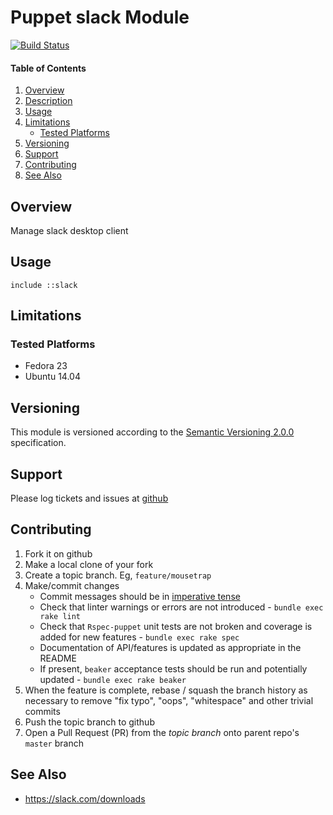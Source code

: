 Puppet slack Module
===================

[![Build Status](https://travis-ci.org/jhoblitt/puppet-slack.png)](https://travis-ci.org/jhoblitt/puppet-slack)

#### Table of Contents

1. [Overview](#overview)
2. [Description](#description)
3. [Usage](#usage)
4. [Limitations](#limitations)
    * [Tested Platforms](#tested-platforms)
5. [Versioning](#versioning)
6. [Support](#support)
7. [Contributing](#contributing)
8. [See Also](#see-also)


Overview
--------

Manage slack desktop client


Usage
-----

```puppet
include ::slack
```

Limitations
-----------

### Tested Platforms

* Fedora 23
* Ubuntu 14.04


Versioning
----------

This module is versioned according to the [Semantic Versioning
2.0.0](http://semver.org/spec/v2.0.0.html) specification.


Support
-------

Please log tickets and issues at
[github](https://github.com/jhoblitt/puppet-slack/issues)


Contributing
------------

1. Fork it on github
2. Make a local clone of your fork
3. Create a topic branch.  Eg, `feature/mousetrap`
4. Make/commit changes
    * Commit messages should be in [imperative tense](http://git-scm.com/book/ch5-2.html)
    * Check that linter warnings or errors are not introduced - `bundle exec rake lint`
    * Check that `Rspec-puppet` unit tests are not broken and coverage is added for new
      features - `bundle exec rake spec`
    * Documentation of API/features is updated as appropriate in the README
    * If present, `beaker` acceptance tests should be run and potentially
      updated - `bundle exec rake beaker`
5. When the feature is complete, rebase / squash the branch history as
   necessary to remove "fix typo", "oops", "whitespace" and other trivial commits
6. Push the topic branch to github
7. Open a Pull Request (PR) from the *topic branch* onto parent repo's `master` branch


See Also
--------

* https://slack.com/downloads
